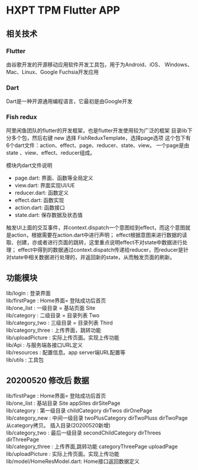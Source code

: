 # HXPT TPM Flutter APP

## 相关技术
### Flutter
由谷歌开发的开源移动应用软件开发工具包，用于为Android、iOS、 Windows、Mac、Linux、Google Fuchsia开发应用
### Dart
Dart是一种开源通用编程语言，它最初是由Google开发
### Fish redux
阿里闲鱼团队的flutter的开发框架，也是flutter开发使用较为广泛的框架
目录lib下分多个包，然后右键 new 选择 FishReduxTemplate，选择page选项
这个包下有6个dart文件：action、effect、page、reducer、state、view。
一个page是由state 、view、effect、reducer组成。

模块内dart文件说明
* page.dart: 界面、函数等全局定义
* view.dart: 界面实现UI/UE
* reducer.dart: 函数定义
* effect.dart: 函数实现
* action.dart: 函数接口
* state.dart: 保存数据及状态值

触发UI上面的交互事件，并context.dispatch一个意图给到effect，而这个意图就是action，根据需要在action.dart中进行声明；
effect根据意图来进行数据的读取、创建，亦或者进行页面的跳转，这里重点说明effect不对state中数据进行处理；
effect中得到的数据通过context.dispatch传递给reducer，而reducer是针对state中相关数据进行处理的，并返回新的state，从而触发页面的刷新。

## 功能模块
lib/login            : 登录界面  
lib/firstPage        : Home界面= 登陆成功后首页  
lib/one_list         : 一级目录 = 基站页面 Site  
lib/category         : 二级目录 = 目录列表 Two  
lib/category_two     : 三级目录 = 目录列表 Third  
lib/category_three   : 上传界面，跳转功能  
lib/uploadPicture    : 实际上传页面。实现上传功能  
lib/Api              : 与服务端各接口URL定义  
lib/resources        : 配置信息。app server端URL配置等  
lib/utils            : 工具包  

## 20200520 修改后                                              数据
lib/firstPage        : Home界面= 登陆成功后首页                    
lib/one_list         : 基站目录 Site                            appSites       dirSitePage  
lib/category         : 第一级目录         childCategory          dirTwos        dirOnePage   
lib/category_new     : 中间一级目录       twoPlusCategory        dirTwoPluss     dirTwoPage  从category拷贝。 插入目录(20200520新增)   
lib/category_two     : 最后一级目录       secondChildCategory    dirThrees       dirThreePage  
lib/category_three   : 上传界面,跳转功能   categoryThreePage                      uploadPage   
lib/uploadPicture    : 实际上传页面。实现上传功能   
lib/model/HomeResModel.dart: Home接口返回数据定义   

